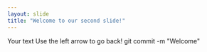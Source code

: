 ```yaml
---
layout: slide
title: "Welcome to our second slide!"
---
```

Your text
Use the left arrow to go back!
git commit -m "Welcome"

